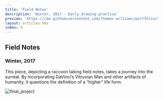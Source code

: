 ```yaml
---
title: 'Field Notes'
description: 'Winter, 2017 - Early drawing practice'
preview: 'https://raw.githubusercontent.com/thomas-williams/portfolio/master/pictures/drawing_1/final_project.jpg'
layout: articles.hbs
index: 4
---
```

## Field Notes
### Winter, 2017

This piece, depicting a raccoon taking field notes, takes a journey into the surreal. By incorporating DaVinci’s Vitruvian Man and other artifacts of humanity, it questions the definition of a “higher” life form.

![final_project](https://raw.githubusercontent.com/thomas-williams/portfolio/master/pictures/drawing_1/final_project.jpg)